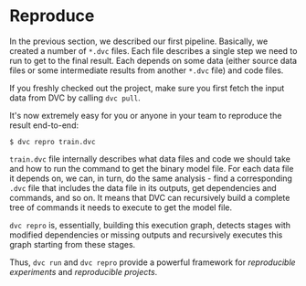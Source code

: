 # Reproduce

In the previous section, we described our first pipeline. Basically, we created
a number of `*.dvc` files. Each file describes a single step we need to run to
get to the final result. Each depends on some data (either source data files or
some intermediate results from another `*.dvc` file) and code files.

If you freshly checked out the project, make sure you first fetch the input data
from DVC by calling `dvc pull`.

It's now extremely easy for you or anyone in your team to reproduce the result
end-to-end:

```dvc
$ dvc repro train.dvc
```

`train.dvc` file internally describes what data files and code we should take
and how to run the command to get the binary model file. For each data file it
depends on, we can, in turn, do the same analysis - find a corresponding `.dvc`
file that includes the data file in its outputs, get dependencies and commands,
and so on. It means that DVC can recursively build a complete tree of commands
it needs to execute to get the model file.

`dvc repro` is, essentially, building this execution graph, detects stages with
modified dependencies or missing outputs and recursively executes this graph
starting from these stages.

Thus, `dvc run` and `dvc repro` provide a powerful framework for *reproducible
experiments* and *reproducible projects*.
